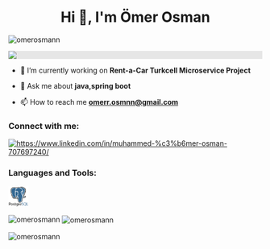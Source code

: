 <h1 align="center">Hi 👋, I'm Ömer Osman</h1>
<p align="left"> <img src="https://komarev.com/ghpvc/?username=omerosmann&label=Profile%20views&color=0e75b6&style=flat" alt="omerosmann" /> </p>
<img style="display: block;-webkit-user-select: none;margin: auto;background-color: hsl(0, 0%, 90%);" src="https://gifdb.com/images/high/coding-skills-loading-dk68v8z0hevjpuiv.gif"> 

- 🔭 I’m currently working on **Rent-a-Car Turkcell Microservice Project**

- 💬 Ask me about **java,spring boot**

- 📫 How to reach me **omerr.osmnn@gmail.com**

<h3 align="left">Connect with me:</h3>
<p align="left">
<a href="https://linkedin.com/in/https://www.linkedin.com/in/muhammed-%c3%b6mer-osman-707697240/" target="blank"><img align="center" src="https://raw.githubusercontent.com/rahuldkjain/github-profile-readme-generator/master/src/images/icons/Social/linked-in-alt.svg" alt="https://www.linkedin.com/in/muhammed-%c3%b6mer-osman-707697240/" height="30" width="40" /></a>
</p>

<h3 align="left">Languages and Tools:</h3>
<p align="left"> <a href="https://www.postgresql.org" target="_blank" rel="noreferrer"> <img src="https://raw.githubusercontent.com/devicons/devicon/master/icons/postgresql/postgresql-original-wordmark.svg" alt="postgresql" width="40" height="40"/> </a> </p>

<p><img align="left" src="https://github-readme-stats.vercel.app/api/top-langs?username=omerosmann&show_icons=true&locale=en&layout=compact" alt="omerosmann" /></p>

<p>&nbsp;<img align="center" src="https://github-readme-stats.vercel.app/api?username=omerosmann&show_icons=true&locale=en" alt="omerosmann" /></p>

<p><img align="center" src="https://github-readme-streak-stats.herokuapp.com/?user=omerosmann&" alt="omerosmann" /></p>
